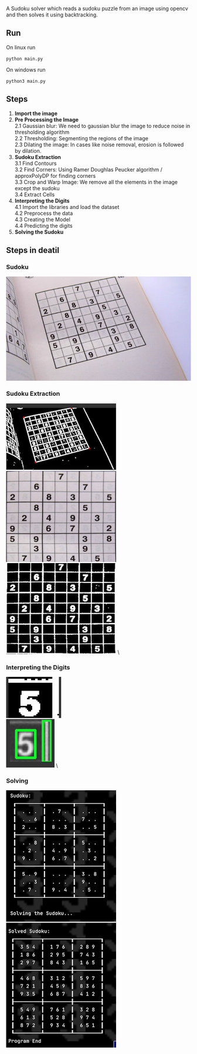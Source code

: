 A Sudoku solver which reads a sudoku puzzle from an image using opencv and then solves it using backtracking.

## Run
On linux run
```
python main.py
```
On windows run
```
python3 main.py
```

## Steps
1. **Import the image**
2. **Pre Processing the Image** \
   2.1 Gaussian blur: We need to gaussian blur the image to reduce noise in thresholding algorithm \
   2.2 Thresholding: Segmenting the regions of the image \
   2.3 Dilating the image: In cases like noise removal, erosion is followed by dilation.
3. **Sudoku Extraction** \
3.1 Find Contours \
3.2 Find Corners: Using Ramer Doughlas Peucker algorithm / approxPolyDP for finding corners \
3.3 Crop and Warp Image: We remove all the elements in the image except the sudoku \
3.4 Extract Cells 
4. **Interpreting the Digits** \
4.1 Import the libraries and load the dataset \
4.2 Preprocess the data \
4.3 Creating the Model \
4.4 Predicting the digits
5. **Solving the Sudoku**

## Steps in deatil
### Sudoku
![](images/sudoku_1.jpg) 
<!-- ### Pre Processing the Image
![](images/pre_processed.png) \
![](https://github.com/Joy2469/Sudoku_AI/blob/master/images/processed.png) -->
### Sudoku Extraction
![](images/pre_processed.png) \
![](images/cropped.png) \
![](images/processed_sudoku.png) \


### Interpreting the Digits
![](images/extracted_cell.png) \
![](images/cell_contour.png) \
<!-- ![](images/model.png)  -->
<!-- ![](images/number.png) \ -->
<!-- ![](images/predicted_num.png)  -->
### Solving
![](images/sudokuboard.png) \
![](images/Solved.png) 


